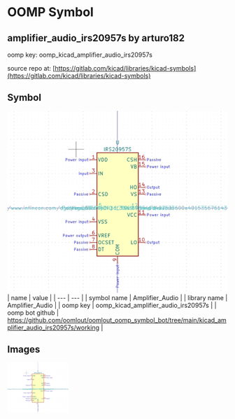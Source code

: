 # OOMP Symbol  
## amplifier_audio_irs20957s  by arturo182  
  
oomp key: oomp_kicad_amplifier_audio_irs20957s  
  
source repo at: [https://gitlab.com/kicad/libraries/kicad-symbols](https://gitlab.com/kicad/libraries/kicad-symbols)  
## Symbol  
  
[![working.png](working_600.png)](working.png)  
| name | value | 
| --- | --- | 
| symbol name | Amplifier_Audio | 
| library name | Amplifier_Audio | 
| oomp key | oomp_kicad_amplifier_audio_irs20957s | 
| oomp bot github | https://github.com/oomlout/oomlout_oomp_symbol_bot/tree/main/kicad_amplifier_audio_irs20957s/working | 
## Images  
  
[![working.png](working_140.png)](working.png)  

